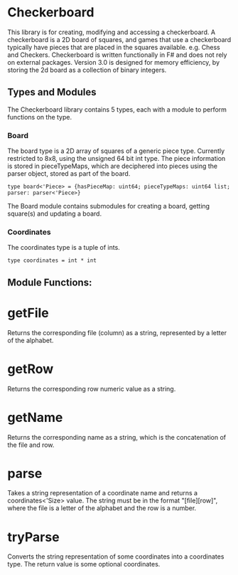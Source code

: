# Checkerboard

This library is for creating, modifying and accessing a checkerboard.
A checkerboard is a 2D board of squares, and games that use a checkerboard typically have pieces that are placed in the squares available. e.g. Chess and Checkers.
Checkerboard is written functionally in F# and does not rely on external packages.
Version 3.0 is designed for memory efficiency, by storing the 2d board as a collection of binary integers.

## Types and Modules

The Checkerboard library contains 5 types, each with a module to perform functions on the type.

### Board

The board type is a 2D array of squares of a generic piece type.
Currently restricted to 8x8, using the unsigned 64 bit int type.
The piece information is stored in pieceTypeMaps, which are deciphered into pieces using the parser object, stored as part of the board.

```type board<'Piece> = {hasPieceMap: uint64; pieceTypeMaps: uint64 list; parser: parser<'Piece>}```

The Board module contains submodules for creating a board, getting square(s) and updating a board.

### Coordinates

The coordinates type is a tuple of ints.

```type coordinates = int * int```

## Module Functions:

# getFile
Returns the corresponding file (column) as a string, represented by a letter of the alphabet.

# getRow
Returns the corresponding row numeric value as a string.

# getName
Returns the corresponding name as a string, which is the concatenation of the file and row.

# parse
Takes a string representation of a coordinate name and returns a coordinates<'Size> value.
The string must be in the format "[file][row]", where the file is a letter of the alphabet and the row is a number.

# tryParse
Converts the string representation of some coordinates into a coordinates type.
The return value is some optional coordinates.